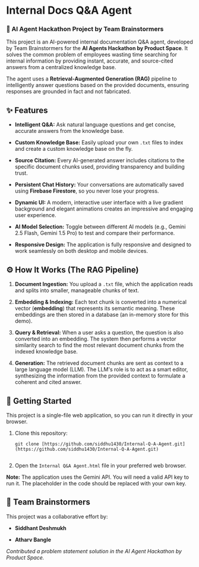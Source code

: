 # Internal Docs Q&A Agent

### 🤖 AI Agent Hackathon Project by Team Brainstormers

This project is an AI-powered internal documentation Q&A agent, developed by Team Brainstormers for the **AI Agents Hackathon by Product Space**. It solves the common problem of employees wasting time searching for internal information by providing instant, accurate, and source-cited answers from a centralized knowledge base.

The agent uses a **Retrieval-Augmented Generation (RAG)** pipeline to intelligently answer questions based on the provided documents, ensuring responses are grounded in fact and not fabricated.

## ✨ Features

* **Intelligent Q&A:** Ask natural language questions and get concise, accurate answers from the knowledge base.

* **Custom Knowledge Base:** Easily upload your own `.txt` files to index and create a custom knowledge base on the fly.

* **Source Citation:** Every AI-generated answer includes citations to the specific document chunks used, providing transparency and building trust.

* **Persistent Chat History:** Your conversations are automatically saved using **Firebase Firestore**, so you never lose your progress.

* **Dynamic UI:** A modern, interactive user interface with a live gradient background and elegant animations creates an impressive and engaging user experience.

* **AI Model Selection:** Toggle between different AI models (e.g., Gemini 2.5 Flash, Gemini 1.5 Pro) to test and compare their performance.

* **Responsive Design:** The application is fully responsive and designed to work seamlessly on both desktop and mobile devices.

## ⚙️ How It Works (The RAG Pipeline)

1. **Document Ingestion:** You upload a `.txt` file, which the application reads and splits into smaller, manageable chunks of text.

2. **Embedding & Indexing:** Each text chunk is converted into a numerical vector (**embedding**) that represents its semantic meaning. These embeddings are then stored in a database (an in-memory store for this demo).

3. **Query & Retrieval:** When a user asks a question, the question is also converted into an embedding. The system then performs a vector similarity search to find the most relevant document chunks from the indexed knowledge base.

4. **Generation:** The retrieved document chunks are sent as context to a large language model (LLM). The LLM's role is to act as a smart editor, synthesizing the information from the provided context to formulate a coherent and cited answer.

## 🚀 Getting Started

This project is a single-file web application, so you can run it directly in your browser.

1. Clone this repository:

   ```
   git clone [https://github.com/siddhu1430/Internal-Q-A-Agent.git](https://github.com/siddhu1430/Internal-Q-A-Agent.git)
   
   
   ```

2. Open the `Internal Q&A Agent.html` file in your preferred web browser.

**Note:** The application uses the Gemini API. You will need a valid API key to run it. The placeholder in the code should be replaced with your own key.

## 🤝 Team Brainstormers

This project was a collaborative effort by:

* **Siddhant Deshmukh**

* **Atharv Bangle**

*Contributed a problem statement solution in the AI Agent Hackathon by Product Space.*
